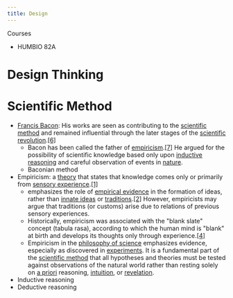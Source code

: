 ```yaml
---
title: Design
---
```


Courses
   - HUMBIO 82A

# Design Thinking

# Scientific Method
-   [Francis Bacon](https://en.wikipedia.org/wiki/Francis_Bacon): His works are seen as contributing to the [scientific method](https://en.wikipedia.org/wiki/Scientific_method) and remained influential through the later stages of the [scientific revolution](https://en.wikipedia.org/wiki/Scientific_revolution).[[6]](https://en.wikipedia.org/wiki/Francis_Bacon#cite_note-7)
	-   Bacon has been called the father of [empiricism](https://en.wikipedia.org/wiki/Empiricism).[[7]](https://en.wikipedia.org/wiki/Francis_Bacon#cite_note-8) He argued for the possibility of scientific knowledge based only upon [inductive reasoning](https://en.wikipedia.org/wiki/Inductive_reasoning) and careful observation of events in [nature](https://en.wikipedia.org/wiki/Nature_(philosophy)).
	-   Baconian method
-   Empiricism: a [theory](https://en.wikipedia.org/wiki/Theory) that states that knowledge comes only or primarily from [sensory experience](https://en.wikipedia.org/wiki/Empirical_evidence).[[1]](https://en.wikipedia.org/wiki/Empiricism#cite_note-1)
	-   emphasizes the role of [empirical evidence](https://en.wikipedia.org/wiki/Empirical_evidence) in the formation of ideas, rather than [innate ideas](https://en.wikipedia.org/wiki/Innate_idea) or [traditions](https://en.wikipedia.org/wiki/Traditions).[[2]](https://en.wikipedia.org/wiki/Empiricism#cite_note-2) However, empiricists may argue that traditions (or customs) arise due to relations of previous sensory experiences.
	-   Historically, empiricism was associated with the "blank slate" concept (tabula rasa), according to which the human mind is "blank" at birth and develops its thoughts only through experience.[[4]](https://en.wikipedia.org/wiki/Empiricism#cite_note-4) 
	-   Empiricism in the [philosophy of science](https://en.wikipedia.org/wiki/Philosophy_of_science) emphasizes evidence, especially as discovered in [experiments](https://en.wikipedia.org/wiki/Experiment). It is a fundamental part of the [scientific method](https://en.wikipedia.org/wiki/Scientific_method) that all hypotheses and theories must be tested against observations of the natural world rather than resting solely on [a priori](https://en.wikipedia.org/wiki/A_priori_(philosophy)) reasoning, [intuition](https://en.wikipedia.org/wiki/Intuition_(knowledge)), or [revelation](https://en.wikipedia.org/wiki/Revelation).
-   Inductive reasoning
-   Deductive reasoning
    
